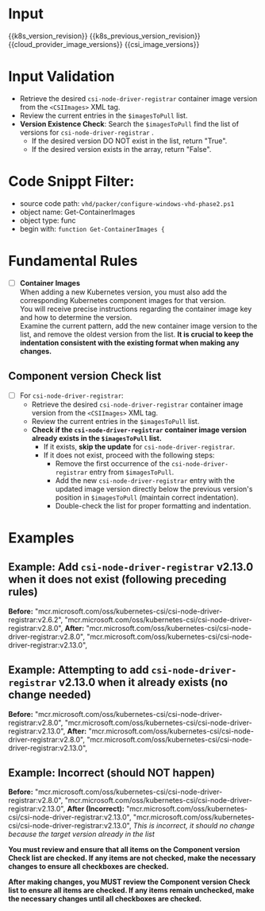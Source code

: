 # Input 
<KubernetesVersion>{{k8s_version_revision}}</KubernetesVersion>
<KubernetesPreviousVersion>{{k8s_previous_version_revision}}</KubernetesPreviousVersion>
<AzureCloudManagerImages>{{cloud_provider_image_versions}}</AzureCloudManagerImages>
<CSIImages>{{csi_image_versions}}</CSIImages>

# Input Validation
  - Retrieve the desired `csi-node-driver-registrar` container image version from the `<CSIImages>` XML tag.
  - Review the current entries in the `$imagesToPull` list.
  - **Version Existence Check**: Search the `$imagesToPull` find the list of versions for `csi-node-driver-registrar` . 
    - If the desired version DO NOT exist in the list, return "True".
    - If the desired version exists in the array, return "False". 
  
# Code Snippt Filter:
  - source code path: `vhd/packer/configure-windows-vhd-phase2.ps1`
  - object name: Get-ContainerImages
  - object type: func
  - begin with: `function Get-ContainerImages {`

# Fundamental Rules

- [ ] **Container Images**  
      When adding a new Kubernetes version, you must also add the corresponding Kubernetes component images for that version.  
      You will receive precise instructions regarding the container image key and how to determine the version.  
      Examine the current pattern, add the new container image version to the list, and remove the oldest version from the list.
      **It is crucial to keep the indentation consistent with the existing format when making any changes.**

## Component version Check list

- [ ] For `csi-node-driver-registrar`:
	- Retrieve the desired  `csi-node-driver-registrar` container image version from the `<CSIImages>` XML tag.
	- Review the current entries in the `$imagesToPull` list.
	- **Check if the `csi-node-driver-registrar` container image version already exists in the `$imagesToPull` list.**
		- If it exists, **skip the update** for `csi-node-driver-registrar`.
		- If it does not exist, proceed with the following steps:
			- Remove the first occurrence of the `csi-node-driver-registrar` entry from `$imagesToPull`.
			- Add the new `csi-node-driver-registrar` entry with the updated image version directly below the previous version's position in `$imagesToPull` (maintain correct indentation).
			- Double-check the list for proper formatting and indentation.

# Examples
## **Example: Add `csi-node-driver-registrar` v2.13.0 when it does not exist (following preceding rules)**

**Before:**
        "mcr.microsoft.com/oss/kubernetes-csi/csi-node-driver-registrar:v2.6.2",
        "mcr.microsoft.com/oss/kubernetes-csi/csi-node-driver-registrar:v2.8.0",
**After:**
        "mcr.microsoft.com/oss/kubernetes-csi/csi-node-driver-registrar:v2.8.0",
        "mcr.microsoft.com/oss/kubernetes-csi/csi-node-driver-registrar:v2.13.0",

## **Example: Attempting to add `csi-node-driver-registrar` v2.13.0 when it already exists (no change needed)**

**Before:**
        "mcr.microsoft.com/oss/kubernetes-csi/csi-node-driver-registrar:v2.8.0",
        "mcr.microsoft.com/oss/kubernetes-csi/csi-node-driver-registrar:v2.13.0",
**After:**
        "mcr.microsoft.com/oss/kubernetes-csi/csi-node-driver-registrar:v2.8.0",
        "mcr.microsoft.com/oss/kubernetes-csi/csi-node-driver-registrar:v2.13.0",

## **Example: Incorrect (should NOT happen)**

**Before:**
        "mcr.microsoft.com/oss/kubernetes-csi/csi-node-driver-registrar:v2.8.0",
        "mcr.microsoft.com/oss/kubernetes-csi/csi-node-driver-registrar:v2.13.0",
**After (Incorrect):**
        "mcr.microsoft.com/oss/kubernetes-csi/csi-node-driver-registrar:v2.13.0",
        "mcr.microsoft.com/oss/kubernetes-csi/csi-node-driver-registrar:v2.13.0",
*This is incorrect, it should no change because the target version already in the list*

**You must review and ensure that all items on the **Component version Check list** are checked. If any items are not checked, make the necessary changes to ensure all checkboxes are checked.**


**After making changes, you MUST review the **Component version Check list** to ensure all items are checked. If any items remain unchecked, make the necessary changes until all checkboxes are checked.**

